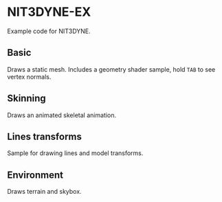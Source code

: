 # NIT3DYNE-EX

Example code for NIT3DYNE.

## Basic

Draws a static mesh. Includes a geometry shader sample, hold `TAB` to see vertex normals.

## Skinning

Draws an animated skeletal animation.

## Lines transforms

Sample for drawing lines and model transforms.

## Environment

Draws terrain and skybox.
